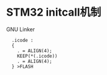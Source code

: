 # STM32 initcall机制

GNU Linker

```
  .icode :
  {
    . = ALIGN(4);
    KEEP(*(.icode))
    . = ALIGN(4);
  } >FLASH
```